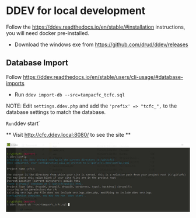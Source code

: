 # DDEV for local development

Follow the https://ddev.readthedocs.io/en/stable/#installation instructions, you will need docker pre-installed.

- Download the windows exe from https://github.com/drud/ddev/releases

## Database Import

Follow https://ddev.readthedocs.io/en/stable/users/cli-usage/#database-imports

- Run `ddev import-db --src=tampacfc_tcfc.sql`

NOTE: Edit `settings.ddev.php` and add the `'prefix' => "tcfc_",` to the database settings to match the database.

`Run`ddev start`

** Visit http://cfc.ddev.local:8080/ to see the site **

![alt text](https://raw.githubusercontent.com/gmancito/cfc/master/ddev-setup.jpg "Setup")
